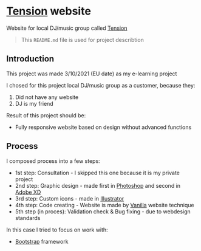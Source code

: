 # [Tension](https://filipmachala88.github.io/Tension/source/) website

Website for local DJ/music group called [Tension](https://www.facebook.com/tensionevents)

> This `README.md` file is used for project describtion

## Introduction

This project was made 3/10/2021 (EU date) as my e-learning project

I chosed for this project local DJ/music group as a customer, because they:
1. Did not have any website
2. DJ is my friend

Result of this project should be: 
- Fully responsive website based on design without advanced functions

## Process

I composed process into a few steps:

- 1st step: Consultation - I skipped this one because it is my private project
- 2nd step: Graphic design - made first in [Photoshop](https://www.adobe.com/cz/products/photoshop.html) and second in [Adobe XD](https://www.adobe.com/cz/products/xd.html)
- 3rd step: Custom icons - made in [Illustrator](https://www.adobe.com/cz/products/illustrator.html)
- 4th step: Code creating - Website is made by [Vanilla](https://stackoverflow.com/questions/20836115/what-does-vanilla-mean) website technique
- 5th step (in proces): Validation check & Bug fixing - due to webdesign standards

In this case I tried to focus on work with:
- [Bootstrap](https://getbootstrap.com/) framework

<!-- 
## Result

Website prepared to edit with PHP and use as a theme for WordPress

> If you have problems with showing properly some fonts or images, try to turn off or pause 3rd party programs like [AdBlock](https://getadblock.com/en/) etc.
